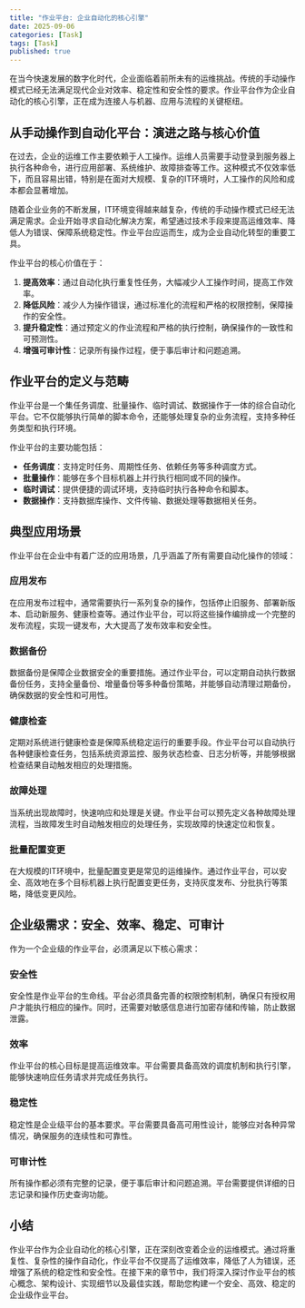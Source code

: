 ```yaml
---
title: "作业平台: 企业自动化的核心引擎"
date: 2025-09-06
categories: [Task]
tags: [Task]
published: true
---
```

在当今快速发展的数字化时代，企业面临着前所未有的运维挑战。传统的手动操作模式已经无法满足现代企业对效率、稳定性和安全性的要求。作业平台作为企业自动化的核心引擎，正在成为连接人与机器、应用与流程的关键枢纽。

## 从手动操作到自动化平台：演进之路与核心价值

在过去，企业的运维工作主要依赖于人工操作。运维人员需要手动登录到服务器上执行各种命令，进行应用部署、系统维护、故障排查等工作。这种模式不仅效率低下，而且容易出错，特别是在面对大规模、复杂的IT环境时，人工操作的风险和成本都会显著增加。

随着企业业务的不断发展，IT环境变得越来越复杂，传统的手动操作模式已经无法满足需求。企业开始寻求自动化解决方案，希望通过技术手段来提高运维效率、降低人为错误、保障系统稳定性。作业平台应运而生，成为企业自动化转型的重要工具。

作业平台的核心价值在于：

1. **提高效率**：通过自动化执行重复性任务，大幅减少人工操作时间，提高工作效率。
2. **降低风险**：减少人为操作错误，通过标准化的流程和严格的权限控制，保障操作的安全性。
3. **提升稳定性**：通过预定义的作业流程和严格的执行控制，确保操作的一致性和可预测性。
4. **增强可审计性**：记录所有操作过程，便于事后审计和问题追溯。

## 作业平台的定义与范畴

作业平台是一个集任务调度、批量操作、临时调试、数据操作于一体的综合自动化平台。它不仅能够执行简单的脚本命令，还能够处理复杂的业务流程，支持多种任务类型和执行环境。

作业平台的主要功能包括：

- **任务调度**：支持定时任务、周期性任务、依赖任务等多种调度方式。
- **批量操作**：能够在多个目标机器上并行执行相同或不同的操作。
- **临时调试**：提供便捷的调试环境，支持临时执行各种命令和脚本。
- **数据操作**：支持数据库操作、文件传输、数据处理等数据相关任务。

## 典型应用场景

作业平台在企业中有着广泛的应用场景，几乎涵盖了所有需要自动化操作的领域：

### 应用发布

在应用发布过程中，通常需要执行一系列复杂的操作，包括停止旧服务、部署新版本、启动新服务、健康检查等。通过作业平台，可以将这些操作编排成一个完整的发布流程，实现一键发布，大大提高了发布效率和安全性。

### 数据备份

数据备份是保障企业数据安全的重要措施。通过作业平台，可以定期自动执行数据备份任务，支持全量备份、增量备份等多种备份策略，并能够自动清理过期备份，确保数据的安全性和可用性。

### 健康检查

定期对系统进行健康检查是保障系统稳定运行的重要手段。作业平台可以自动执行各种健康检查任务，包括系统资源监控、服务状态检查、日志分析等，并能够根据检查结果自动触发相应的处理措施。

### 故障处理

当系统出现故障时，快速响应和处理是关键。作业平台可以预先定义各种故障处理流程，当故障发生时自动触发相应的处理任务，实现故障的快速定位和恢复。

### 批量配置变更

在大规模的IT环境中，批量配置变更是常见的运维操作。通过作业平台，可以安全、高效地在多个目标机器上执行配置变更任务，支持灰度发布、分批执行等策略，降低变更风险。

## 企业级需求：安全、效率、稳定、可审计

作为一个企业级的作业平台，必须满足以下核心需求：

### 安全性

安全性是作业平台的生命线。平台必须具备完善的权限控制机制，确保只有授权用户才能执行相应的操作。同时，还需要对敏感信息进行加密存储和传输，防止数据泄露。

### 效率

作业平台的核心目标是提高运维效率。平台需要具备高效的调度机制和执行引擎，能够快速响应任务请求并完成任务执行。

### 稳定性

稳定性是企业级平台的基本要求。平台需要具备高可用性设计，能够应对各种异常情况，确保服务的连续性和可靠性。

### 可审计性

所有操作都必须有完整的记录，便于事后审计和问题追溯。平台需要提供详细的日志记录和操作历史查询功能。

## 小结

作业平台作为企业自动化的核心引擎，正在深刻改变着企业的运维模式。通过将重复性、复杂性的操作自动化，作业平台不仅提高了运维效率，降低了人为错误，还增强了系统的稳定性和安全性。在接下来的章节中，我们将深入探讨作业平台的核心概念、架构设计、实现细节以及最佳实践，帮助您构建一个安全、高效、稳定的企业级作业平台。